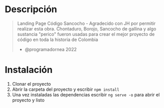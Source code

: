 # Descripción

> Landing Page Código Sancocho - Agradecido con JH por permitir realizar esta obra.
> Chontaduro, Borojo, Sancocho de gallina y algo sustancia "perico" fueron usadas para crear el mejor proyecto de código en toda la historia de Colombia
> - @programadornea 2022


# Instalación

1. Clonar el proyecto
2. Abrir la carpeta del proyecto y escribir `npm install`
3. Una vez instaladas las dependencias escribir `ng serve -o` para abrir el proyecto y listo